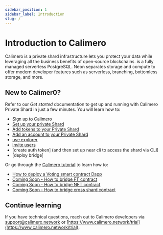 ```yaml
---
sidebar_position: 1
sidebar_label: Introduction
slug: /
---
```



# Introduction to Calimero 

Calimero is a private shard infrastructure lets you protect your data while leveraging all the business benefits of open-source blockchains. is a fully managed serverless PostgreSQL. Neon separates storage and compute to offer modern developer features such as serverless, branching, bottomless storage, and more.

## New to Calimer0?

Refer to our _Get started_ documentation to get up and running with Calimero Private Shard in just a few minutes. You will learn how to:

- [Sign up to Calimero](/docs/getting_started/signup.md)
- [Set up your private Shard](/docs/getting_started/running_a_shard.md)
- [Add tokens to your Private Shard](/docs/getting_started/generate_token.md)
- [Add an account to your Private Shard](/docs/getting_started/access_account.md)
- [use explorer]()
- [invite users]()
- [create auth token] (and then set up near cli to access the shard via CLI)
- [deploy bridge]

Or go through the [Calimero tutorial](/) to learn how to:

- [How to deploy a Voting smart contract Dapp](/docs/tutorials/from_cli.md)
- [Coming Soon - How to bridge FT contract](/)
- [Coming Soon - How to bridge NFT contract](/)
- [Coming Soon - How to bridge cross shard contract](/)

## Continue learning

If you have technical questions, reach out to Calimero developers via [support@calimero.network](mailto:support@calimero.network) or [https://www.calimero.network/trial](https://www.calimero.network/trial).
